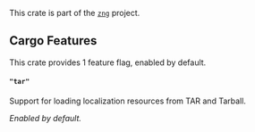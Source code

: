 <!--do doc --readme header-->
This crate is part of the [`zng`](https://github.com/zng-ui/zng?tab=readme-ov-file#crates) project.


<!--do doc --readme features-->
## Cargo Features

 This crate provides 1 feature flag, enabled by default.
#### `"tar"`
Support for loading localization resources from TAR and Tarball.

*Enabled by default.*

<!--do doc --readme #SECTION-END-->


